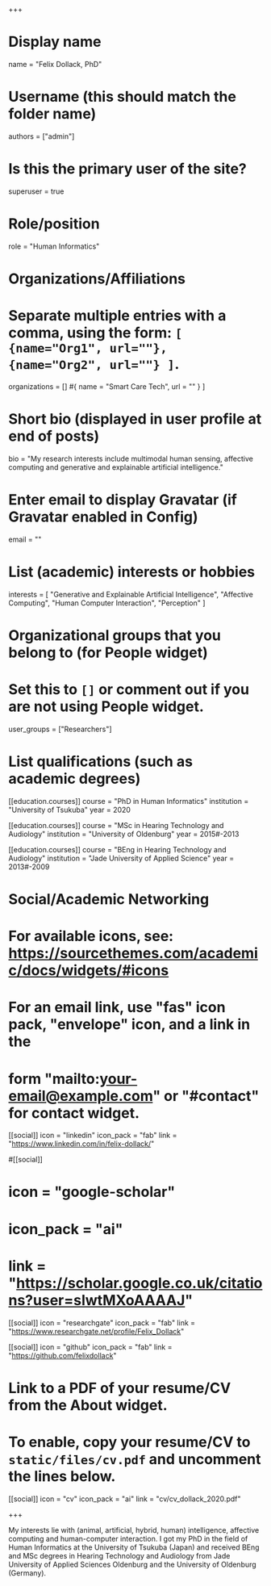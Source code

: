 +++
# Display name
name = "Felix Dollack, PhD"

# Username (this should match the folder name)
authors = ["admin"]

# Is this the primary user of the site?
superuser = true

# Role/position
role = "Human Informatics"

# Organizations/Affiliations
#   Separate multiple entries with a comma, using the form: `[ {name="Org1", url=""}, {name="Org2", url=""} ]`.
organizations = [] #{ name = "Smart Care Tech", url = "" } ]

# Short bio (displayed in user profile at end of posts)
bio = "My research interests include multimodal human sensing, affective computing and generative and explainable artificial intelligence."

# Enter email to display Gravatar (if Gravatar enabled in Config)
email = ""

# List (academic) interests or hobbies
interests = [
  "Generative and Explainable Artificial Intelligence",
  "Affective Computing",
  "Human Computer Interaction",
  "Perception"
]

# Organizational groups that you belong to (for People widget)
#   Set this to `[]` or comment out if you are not using People widget.
user_groups = ["Researchers"]

# List qualifications (such as academic degrees)
[[education.courses]]
  course = "PhD in Human Informatics"
  institution = "University of Tsukuba"
  year = 2020

[[education.courses]]
  course = "MSc in Hearing Technology and Audiology"
  institution = "University of Oldenburg"
  year = 2015#-2013

[[education.courses]]
  course = "BEng in Hearing Technology and Audiology"
  institution = "Jade University of Applied Science"
  year = 2013#-2009

# Social/Academic Networking
# For available icons, see: https://sourcethemes.com/academic/docs/widgets/#icons
#   For an email link, use "fas" icon pack, "envelope" icon, and a link in the
#   form "mailto:your-email@example.com" or "#contact" for contact widget.

[[social]]
  icon = "linkedin"
  icon_pack = "fab"
  link = "https://www.linkedin.com/in/felix-dollack/"

#[[social]]
#  icon = "google-scholar"
#  icon_pack = "ai"
#  link = "https://scholar.google.co.uk/citations?user=sIwtMXoAAAAJ"

[[social]]
  icon = "researchgate"
  icon_pack = "fab"
  link = "https://www.researchgate.net/profile/Felix_Dollack"

[[social]]
  icon = "github"
  icon_pack = "fab"
  link = "https://github.com/felixdollack"

# Link to a PDF of your resume/CV from the About widget.
# To enable, copy your resume/CV to `static/files/cv.pdf` and uncomment the lines below.
[[social]]
  icon = "cv"
  icon_pack = "ai"
  link = "cv/cv_dollack_2020.pdf"

+++

My interests lie with (animal, artificial, hybrid, human) intelligence, affective computing and human-computer interaction. I got my PhD in the field of Human Informatics at the University of Tsukuba (Japan) and received BEng and MSc degrees in Hearing Technology and Audiology from Jade University of Applied Sciences Oldenburg and the University of Oldenburg (Germany).
